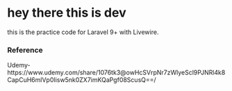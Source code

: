 
<h1>hey there this is dev </h1>
<p>this is the practice code for Laravel 9+ with Livewire.</p>
<h3>Reference</h3>
Udemy- https://www.udemy.com/share/1076tk3@owHcSVrpNr7zWlyeScl9PJNRl4k8CapCuH6mlVp0Iisw5nk0ZX7imKQaPgf08ScusQ==/
